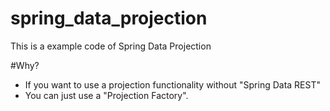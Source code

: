 # spring_data_projection
This is a example code of Spring Data Projection

#Why?
- If you want to use a projection functionality without "Spring Data REST"
- You can just use a "Projection Factory".
